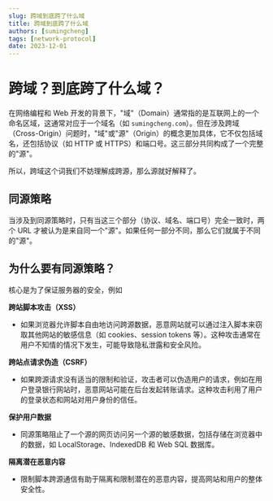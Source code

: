 ```yaml
---
slug: 跨域到底跨了什么域
title: 跨域到底跨了什么域
authors: [sumingcheng]
tags: [network-protocol]
date: 2023-12-01
---
```


# 跨域？到底跨了什么域？

在网络编程和 Web 开发的背景下，"域"（Domain）通常指的是互联网上的一个命名区域，这通常对应于一个域名（如 `sumingcheng.com`）。但在涉及跨域（Cross-Origin）问题时，"域"或"源"（Origin）的概念更加具体，它不仅包括域名，还包括协议（如 HTTP 或 HTTPS）和端口号。这三部分共同构成了一个完整的"源"。

所以，跨域这个词我们不妨理解成跨源，那么源就好解释了。

## 同源策略

当涉及到同源策略时，只有当这三个部分（协议、域名、端口号）完全一致时，两个 URL 才被认为是来自同一个"源"。如果任何一部分不同，那么它们就属于不同的"源"。

## 为什么要有同源策略？

核心是为了保证服务器的安全，例如

**跨站脚本攻击（XSS）**

- 如果浏览器允许脚本自由地访问跨源数据，恶意网站就可以通过注入脚本来窃取其他网站的敏感信息（如 cookies、session tokens 等）。这种攻击通常在用户不知情的情况下发生，可能导致隐私泄露和安全风险。

**跨站点请求伪造（CSRF）**

- 如果跨源请求没有适当的限制和验证，攻击者可以伪造用户的请求，例如在用户登录银行网站时，恶意网站可能在后台发起转账请求。这种攻击利用了用户的登录状态和网站对用户身份的信任。

**保护用户数据**

- 同源策略阻止了一个源的网页访问另一个源的敏感数据，包括存储在浏览器中的数据，如 LocalStorage、IndexedDB 和 Web SQL 数据库。

**隔离潜在恶意内容**

- 限制脚本跨源通信有助于隔离和限制潜在的恶意内容，提高网站和用户的整体安全性。
